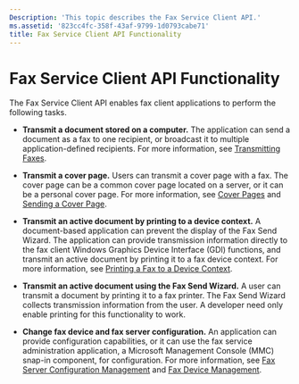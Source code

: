 ```yaml
---
Description: 'This topic describes the Fax Service Client API.'
ms.assetid: '823cc4fc-358f-43af-9799-1d0793cabe71'
title: Fax Service Client API Functionality
---
```


# Fax Service Client API Functionality

The Fax Service Client API enables fax client applications to perform the following tasks.

-   **Transmit a document stored on a computer.** The application can send a document as a fax to one recipient, or broadcast it to multiple application-defined recipients. For more information, see [Transmitting Faxes](-mfax-transmitting-faxes.md).

-   **Transmit a cover page.** Users can transmit a cover page with a fax. The cover page can be a common cover page located on a server, or it can be a personal cover page. For more information, see [Cover Pages](-mfax-cover-pages.md) and [Sending a Cover Page](-mfax-sending-a-cover-page.md).

-   **Transmit an active document by printing to a device context.** A document-based application can prevent the display of the Fax Send Wizard. The application can provide transmission information directly to the fax client Windows Graphics Device Interface (GDI) functions, and transmit an active document by printing it to a fax device context. For more information, see [Printing a Fax to a Device Context](-mfax-printing-a-fax-to-a-device-context.md).

-   **Transmit an active document using the Fax Send Wizard.** A user can transmit a document by printing it to a fax printer. The Fax Send Wizard collects transmission information from the user. A developer need only enable printing for this functionality to work.

-   **Change fax device and fax server configuration.** An application can provide configuration capabilities, or it can use the fax service administration application, a Microsoft Management Console (MMC) snap-in component, for configuration. For more information, see [Fax Server Configuration Management](-mfax-fax-server-configuration-management.md) and [Fax Device Management](-mfax-fax-device-management.md).

 

 




